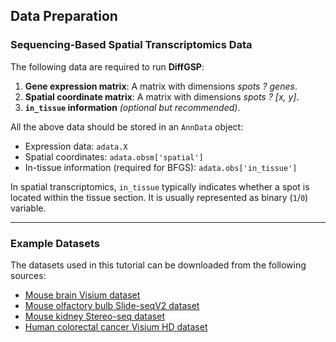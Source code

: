 ## Data Preparation

### Sequencing-Based Spatial Transcriptomics Data

The following data are required to run **DiffGSP**:

1. **Gene expression matrix**: A matrix with dimensions *spots ? genes*.
2. **Spatial coordinate matrix**: A matrix with dimensions *spots ? [x, y]*.
3. **`in_tissue` information** *(optional but recommended)*.

All the above data should be stored in an `AnnData` object:

- Expression data: `adata.X`
- Spatial coordinates: `adata.obsm['spatial']`
- In-tissue information (required for BFGS): `adata.obs['in_tissue']`

In spatial transcriptomics, `in_tissue` typically indicates whether a spot is located within the tissue section.  It is usually represented as binary (`1`/`0`) variable.

---

### Example Datasets

The datasets used in this tutorial can be downloaded from the following sources:

- [Mouse brain Visium dataset](https://www.10xgenomics.com/datasets/mouse-brain-section-coronal-1-standard-1-1-0)
- [Mouse olfactory bulb Slide-seqV2 dataset](https://singlecell.broadinstitute.org/single_cell/study/SCP815/highly-sensitive-spatial-transcriptomics-at-near-cellular-resolution-with-slide-seqv2#study-download)
- [Mouse kidney Stereo-seq dataset](https://db.cngb.org/stomics/datasets/STDS0000240/data)
- [Human colorectal cancer Visium HD dataset](https://www.10xgenomics.com/products/visium-hd-spatial-gene-expression/dataset-human-crc)




